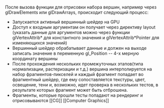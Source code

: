 
После вызова функции для отрисовки набора вершин, например через glDrawElements или glDrawArrays, происходит следующий процесс:
- Запускается  активный вершинный шейдер на GPU
- Доступ к входным аргументам он получает через директиву layout (указать данные для аргументов можно через функции glVertexAttrib* для константного значения и glVertexAttrib*Pointer для изменяющихся значений)
- Вершинный шейдер обрабатывает данные и должен на выходе записать значение в переменную gl_Position -- 4-х мерную координату вершины
- После прохождения нескольких промежуточных этапов(типа нормализации, растеризации и т.д.) вершина интерполируется на набор фрагментов-пикселей и каждый фрагмент попадает во фрагментный шейдер, где ему сопоставляется текстуры, цвет, освещение, тени и, возможно, идет проверка в нескольких тестов, в результате которых фрагмент может быть отброшена.
- Фрагменты, которые прошли тесты попадают на рендеринг и отрисовываются
[[CG]] [[Computer Graphics]]